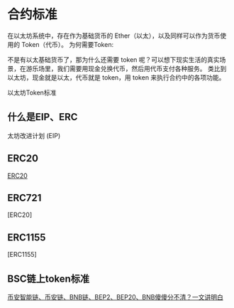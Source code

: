 # 合约标准

在以太坊系统中，存在作为基础货币的 Ether（以太），以及同样可以作为货币使用的 Token（代币）。
为何需要Token:

不是有以太基础货币了，那为什么还需要 token 呢？可以想下现实生活的真实场景，在游乐场里，我们需要用现金兑换代币，然后用代币支付各种服务。 类比到以太坊，现金就是以太，代币就是 token，用 token 来执行合约中的各项功能。

以太坊Token标准

## 什么是EIP、ERC

太坊改进计划 (EIP)


## ERC20

[ERC20](./ERC20.md)

## ERC721

[ERC20]

## ERC1155

[ERC1155]

## BSC链上token标准

[币安智能链、币安链、BNB链、BEP2、BEP20、BNB傻傻分不清？一文讲明白](./%E5%B8%81%E5%AE%89%E6%99%BA%E8%83%BD%E9%93%BE%E3%80%81%E5%B8%81%E5%AE%89%E9%93%BE%E3%80%81BNB%E9%93%BE%E3%80%81BEP2%E3%80%81BEP20%E3%80%81BNB%E5%82%BB%E5%82%BB%E5%88%86%E4%B8%8D%E6%B8%85%EF%BC%9F%E4%B8%80%E6%96%87%E8%AE%B2%E6%98%8E%E7%99%BD.md)